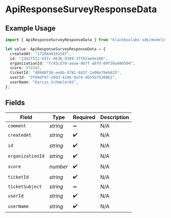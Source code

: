 # ApiResponseSurveyResponseData

## Example Usage

```typescript
import { ApiResponseSurveyResponseData } from "blackboxlabs-sdk/models";

let value: ApiResponseSurveyResponseData = {
  createdAt: "1726648181587",
  id: "2382f512-e5fc-463b-9389-37f62ae4e166",
  organizationId: "fc45cd78-aeae-407f-a87d-89f30a480504",
  score: 974342,
  ticketId: "d8948f36-eedb-4781-8d1f-1a00e79eb625",
  userId: "3f84df87-29d3-4196-9a74-d655b7538061",
  userName: "Darius_Schmeler82",
};
```

## Fields

| Field              | Type               | Required           | Description        |
| ------------------ | ------------------ | ------------------ | ------------------ |
| `comment`          | *string*           | :heavy_minus_sign: | N/A                |
| `createdAt`        | *string*           | :heavy_check_mark: | N/A                |
| `id`               | *string*           | :heavy_check_mark: | N/A                |
| `organizationId`   | *string*           | :heavy_check_mark: | N/A                |
| `score`            | *number*           | :heavy_check_mark: | N/A                |
| `ticketId`         | *string*           | :heavy_check_mark: | N/A                |
| `ticketSubject`    | *string*           | :heavy_minus_sign: | N/A                |
| `userId`           | *string*           | :heavy_check_mark: | N/A                |
| `userName`         | *string*           | :heavy_check_mark: | N/A                |